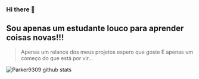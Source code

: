 ### Hi there 👋

## Sou apenas um estudante louco para aprender coisas novas!!!
> Apenas um relance dos meus projetos espero que goste
> E apenas um começo do que está por vir...

![Parker9309 github stats](https://github-readme-stats.vercel.app/api?username=anuraghazra)
